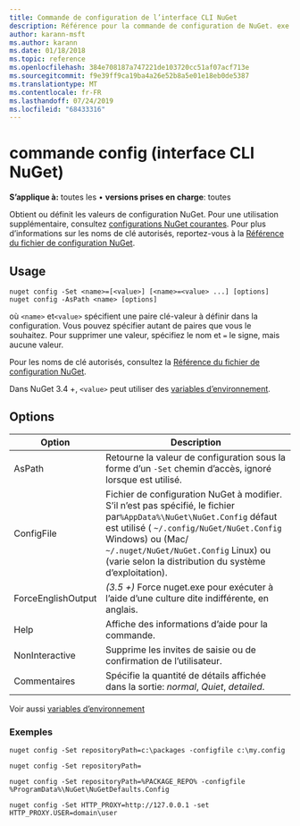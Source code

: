 ```yaml
---
title: Commande de configuration de l’interface CLI NuGet
description: Référence pour la commande de configuration de NuGet. exe
author: karann-msft
ms.author: karann
ms.date: 01/18/2018
ms.topic: reference
ms.openlocfilehash: 384e708187a747221de103720cc51af07acf713e
ms.sourcegitcommit: f9e39ff9ca19ba4a26e52b8a5e01e18eb0de5387
ms.translationtype: MT
ms.contentlocale: fr-FR
ms.lasthandoff: 07/24/2019
ms.locfileid: "68433316"
---
```

# <a name="config-command-nuget-cli"></a>commande config (interface CLI NuGet)

**S’applique à:** toutes les &bullet; **versions prises en charge**: toutes

Obtient ou définit les valeurs de configuration NuGet. Pour une utilisation supplémentaire, consultez [configurations NuGet courantes](../../consume-packages/configuring-nuget-behavior.md). Pour plus d’informations sur les noms de clé autorisés, reportez-vous à la [Référence du fichier de configuration NuGet](../nuget-config-file.md).

## <a name="usage"></a>Usage

```cli
nuget config -Set <name>=[<value>] [<name>=<value> ...] [options]
nuget config -AsPath <name> [options]
```

où `<name>` et`<value>` spécifient une paire clé-valeur à définir dans la configuration. Vous pouvez spécifier autant de paires que vous le souhaitez. Pour supprimer une valeur, spécifiez le nom et `=` le signe, mais aucune valeur.

Pour les noms de clé autorisés, consultez la [Référence du fichier de configuration NuGet](../nuget-config-file.md).

Dans NuGet 3.4 +, `<value>` peut utiliser des [variables d’environnement](cli-ref-environment-variables.md).

## <a name="options"></a>Options

| Option | Description |
| --- | --- |
| AsPath | Retourne la valeur de configuration sous la forme d’un `-Set` chemin d’accès, ignoré lorsque est utilisé. |
| ConfigFile | Fichier de configuration NuGet à modifier. S’il n’est pas spécifié, le fichier par`%AppData%\NuGet\NuGet.Config` défaut est utilisé ( `~/.config/NuGet/NuGet.Config` Windows) ou (Mac/ `~/.nuget/NuGet/NuGet.Config` Linux) ou (varie selon la distribution du système d’exploitation).|
| ForceEnglishOutput | *(3.5 +)* Force nuget.exe pour exécuter à l’aide d’une culture dite indifférente, en anglais. |
| Help | Affiche des informations d’aide pour la commande. |
| NonInteractive | Supprime les invites de saisie ou de confirmation de l’utilisateur. |
| Commentaires | Spécifie la quantité de détails affichée dans la sortie: *normal*, *Quiet*, *detailed*. |

Voir aussi [variables d’environnement](cli-ref-environment-variables.md)

### <a name="examples"></a>Exemples

```cli
nuget config -Set repositoryPath=c:\packages -configfile c:\my.config

nuget config -Set repositoryPath=

nuget config -Set repositoryPath=%PACKAGE_REPO% -configfile %ProgramData%\NuGet\NuGetDefaults.Config

nuget config -Set HTTP_PROXY=http://127.0.0.1 -set HTTP_PROXY.USER=domain\user
```
